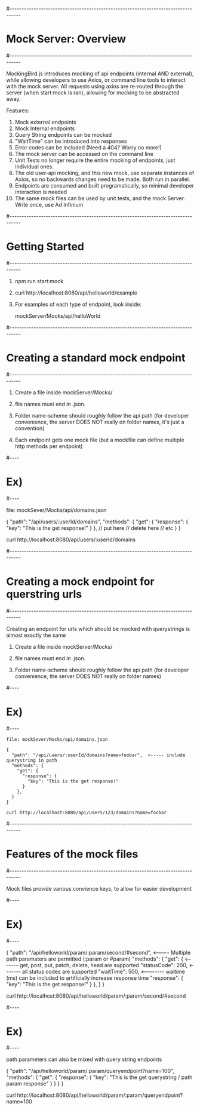 #----------------------------------------------------------------------------------
# Mock Server: Overview
#----------------------------------------------------------------------------------

MockingBird.js introduces mocking of api endpoints (internal AND external), while
allowing developers to use Axios, or command line tools to interact with the mock
server. All requests using axios are re-routed through the server (when start:mock is ran), allowing for
mocking to be abstracted away.

Features:
  1) Mock external endpoints
  2) Mock Internal endpoints
  3) Query String endpoints can be mocked
  4) "WaitTime" can be introduced into responses
  5) Error codes can be included (Need a 404? Worry no more!)
  6) The mock server can be accessed on the command line
  7) Unit Tests no longer require the entire mocking of endpoints, just individual ones.
  8) The old user-api mocking, and this new mock, use separate instances of Axios,
    so no backwards changes need to be made. Both run in parallel.
  9) Endpoints are consumed and built programatically, so minimal developer interaction
     is needed
 10) The same mock files can be used by unit tests, and the mock Server. Write once,
     use Ad Infinium

#----------------------------------------------------------------------------------
# Getting Started
#----------------------------------------------------------------------------------

1) npm run start:mock

2) curl http://localhost:8080/api/helloworld/example

3) For examples of each type of endpoint, look inside:

   mockServer/Mocks/api/helloWorld

#----------------------------------------------------------------------------------
# Creating a standard mock endpoint
#----------------------------------------------------------------------------------

1) Create a file inside mockServer/Mocks/

2) file names must end in .json.

3) Folder name-scheme should roughly follow the api path
   (for developer convenience, the server DOES NOT really on folder names, it's just a convention)

4) Each endpoint gets one mock file (but a mockfile can define multiple http methods per endpoint)

#----
# Ex)
#----

  file: mockSever/Mocks/api/domains.json

  {
    "path": "/api/users/:userId/domains",
    "methods": {
      "get": {
        "response": {
          "key": "This is the get response!"
        }
      },
      // put here
      // delete here
      // etc
    }
  }

  curl http://localhost:8080/api/users/:userId/domains

#----------------------------------------------------------------------------------
# Creating a mock endpoint for querstring urls
#----------------------------------------------------------------------------------

Creating an endpoint for urls which should be mocked with querystrings
is almost exactly the same

1) Create a file inside mockServer/Mocks/

2) file names must end in .json.

3) Folder name-scheme should roughly follow the api path
   (for developer convenience, the server DOES NOT really on folder names)

#----
# Ex)
#----

    file: mockSever/Mocks/api/domains.json

    {
      "path": "/api/users/:userId/domains?name=foobar",  <----- include querystring in path
      "methods": {
        "get": {
          "response": {
            "key": "This is the get response!"
          }
        },
      }
    }

    curl http://localhost:8080/api/users/123/domains?name=foobar

#----------------------------------------------------------------------------------
# Features of the mock files
#----------------------------------------------------------------------------------

Mock files provide various convience keys, to allow for easier development

#----
# Ex)
#----

  {
    "path": "/api/helloworld/param/:param/second/#second", <---- Multiple path paramaters are permitted (:param or #param)
    "methods": {
      "get": {               <------- get, post, put, patch, delete, head are supported
        "statusCode": 200,   <------- all status codes are supported
        "waitTime": 500,     <------- waitime (ms) can be included to artificially increase response time
        "response": {
          "key": "This is the get response!"
        }
      },
    }
  }

  curl http://localhost:8080/api/helloworld/param/:param/second/#second


#----
# Ex)
#----

  path parameters can also be mixed with query string endpoints

  {
    "path": "/api/helloworld/param/:param/queryendpoint?name=100",
      "methods": {
        "get": {
          "response": {
            "key": "This is the get querystring / path param response"
          }
        }
      }
  }

  curl http://localhost:8080/api/helloworld/param/:param/queryendpoint?name=100
